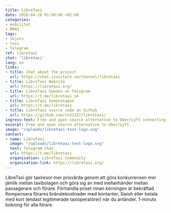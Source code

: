 ```yaml
---
title: LibreTaxi
date: 2016-04-16 01:00:00 +02:00
categories:
- mobilitet
- MAAS
tags:
- skjuts
- taxi
- Telegram
ref: libretaxi
chat: 'libretaxi'
lang: en
links:
- title: Chat about the project
  url: https://chat.civictech.se/channel/libretaxi
- title: LibreTaxi Website
  url: https://libretaxi.org/
- title: LibreTaxi Sweden on Telegram
  url: https://t.me/libretaxi_se
- title: LibreTaxi Gemenskapen
  url: https://t.me/libretaxi
- title: LibreTaxi source code on Github
  url: https://github.com/ro31337/libretaxi/
ingress-text: Free and open source alternative to Uber/Lyft connecting passengers and drivers.
excerpt: Free and open source alternative to Uber/Lyft.
image: "/uploads/libretaxi-text-logo.svg"
contact:
- name: LibreTaxi
  image: "/uploads/libretaxi-text-logo.svg"
  text: Telegram chat
  url: https://t.me/libretaxi
  organisation: LibreTaxi Community
  organisation-link: https://libretaxi.org/
---
```


LibreTaxi gör taxiresor mer prisvärda genom att göra konkurrensen mer jämlik mellan taxibolagen och göra sig av med mellanhänder mellan passagerare och förare. Förhandla priset innan körningen är bekräftad. Kompensera förares bränslekostnader med kontanter, Swish eller betala med kort (endast legitimerade taxioperatörer) när du anländer. 1-minuts bokning för alla förare.
